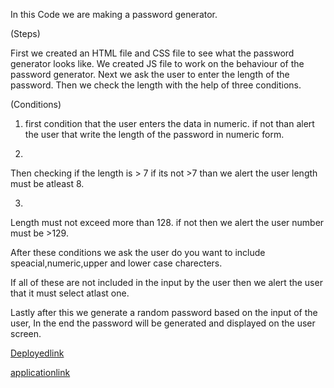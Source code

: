 In this Code we are making a password generator.

(Steps)

First we created an HTML file and CSS file to see what the password generator looks like.
We created JS file to work on the behaviour of the password generator.
Next we ask the user to enter the length of the password.
Then we check the length with the help of three conditions.

 (Conditions)

1. first condition that the user enters the data in numeric.
 if not than alert the user that write the length of the password in numeric form.

2.
Then checking if the length is > 7 if its not >7 than we alert the user length must be atleast 8.

3.
Length must not exceed more than 128.
if not then we alert the user number must be >129.



After these conditions we ask the user do you want to include speacial,numeric,upper and lower case charecters.

If all of these are not included in the input by the user then we alert the user that it must select atlast one.

Lastly after this we generate a random password based on the input of the user,
In the end the password will be generated and displayed on the user screen.


[Deployedlink](https://zohamumtaz.github.io/password-generator/)

[applicationlink](https://github.com/zohamumtaz/password-generator)
